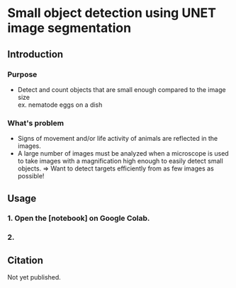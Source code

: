 # Small object detection using UNET image segmentation

## Introduction
### Purpose
- Detect and count objects that are small enough compared to the image size  
ex. nematode eggs on a dish
![]()

### What's problem
- Signs of movement and/or life activity of animals are reflected in the images.  
- A large number of images must be analyzed when a microscope is used to take images with a magnification high enough to easily detect small objects.
=> Want to detect targets efficiently from as few images as possible!

### 



## Usage
### 1. Open the [notebook] on Google Colab. 

### 2. 



## Citation
Not yet published.

